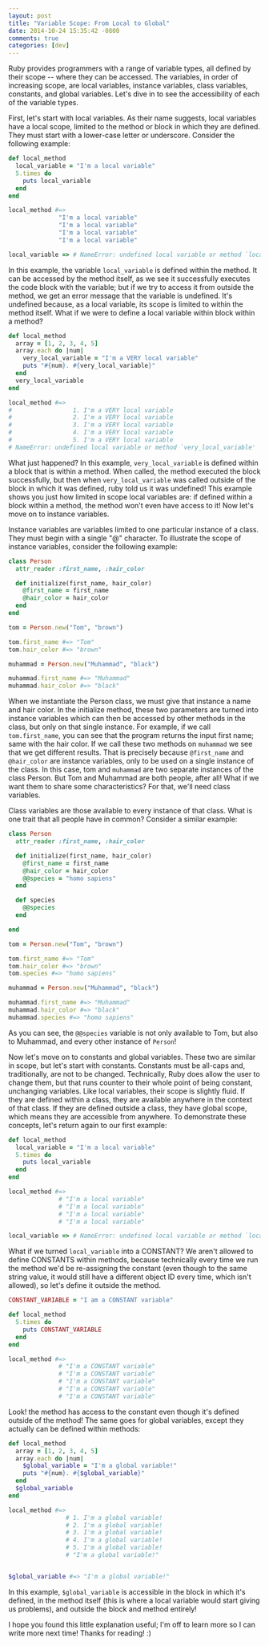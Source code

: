 ```yaml
---
layout: post
title: "Variable Scope: From Local to Global"
date: 2014-10-24 15:35:42 -0800
comments: true
categories: [dev]
---
```

Ruby provides programmers with a range of variable types, all defined by their scope -- where they can be accessed. The variables, in order of increasing scope, are local variables, instance variables, class variables, constants, and global variables. Let's dive in to see the accessibility of each of the variable types.

First, let's start with local variables. As their name suggests, local variables have a local scope, limited to the method or block in which they are defined. They must start with a lower-case letter or underscore. Consider the following example:

```ruby
def local_method
  local_variable = "I'm a local variable"
  5.times do
    puts local_variable
  end
end

local_method #=>
              "I'm a local variable"
              "I'm a local variable"
              "I'm a local variable"
              "I'm a local variable"

local_variable => # NameError: undefined local variable or method `local_variable'
```

In this example, the variable `local_variable` is defined within the method. It can be accessed by the method itself, as we see it successfully executes the code block with the variable; but if we try to access it from outside the method, we get an error message that the variable is undefined. It's undefined because, as a local variable, its scope is limited to within the method itself. What if we were to define a local variable within block within a method?

```ruby
def local_method
  array = [1, 2, 3, 4, 5]
  array.each do |num|
    very_local_variable = "I'm a VERY local variable"
    puts "#{num}. #{very_local_variable}"
  end
  very_local_variable
end

local_method #=>
#                 1. I'm a VERY local variable
#                 2. I'm a VERY local variable
#                 3. I'm a VERY local variable
#                 4. I'm a VERY local variable
#                 5. I'm a VERY local variable
# NameError: undefined local variable or method `very_local_variable'
```

What just happened? In this example, `very_local_variable` is defined within a block that is within a method. When called, the method executed the block successfully, but then when `very_local_variable` was called outside of the block in which it was defined, ruby told us it was undefined! This example shows you just how limited in scope local variables are: if defined within a block within a method, the method won't even have access to it! Now let's move on to instance variables.

Instance variables are variables limited to one particular instance of a class. They must begin with a single "@" character. To illustrate the scope of instance variables, consider the following example:

```ruby
class Person
  attr_reader :first_name, :hair_color

  def initialize(first_name, hair_color)
    @first_name = first_name
    @hair_color = hair_color
  end
end

tom = Person.new("Tom", "brown")

tom.first_name #=> "Tom"
tom.hair_color #=> "brown"

muhammad = Person.new("Muhammad", "black")

muhammad.first_name #=> "Muhammad"
muhammad.hair_color #=> "black"
```

When we instantiate the Person class, we must give that instance a name and hair color. In the initialize method, these two parameters are turned into instance variables which can then be accessed by other methods in the class, but only on that single instance. For example, if we call `tom.first_name`, you can see that the program returns the input first name; same with the hair color. If we call these two methods on `muhammad` we see that we get different results. That is precisely because `@first_name` and `@hair_color` are instance variables, only to be used on a single instance of the class. In this case, tom and `muhammad` are two separate instances of the class Person. But Tom and Muhammad are both people, after all! What if we want them to share some characteristics? For that, we'll need class variables.

Class variables are those available to every instance of that class. What is one trait that all people have in common? Consider a similar example:

```ruby
class Person
  attr_reader :first_name, :hair_color

  def initialize(first_name, hair_color)
    @first_name = first_name
    @hair_color = hair_color
    @@species = "homo sapiens"
  end

  def species
    @@species
  end

end

tom = Person.new("Tom", "brown")

tom.first_name #=> "Tom"
tom.hair_color #=> "brown"
tom.species #=> "homo sapiens"

muhammad = Person.new("Muhammad", "black")

muhammad.first_name #=> "Muhammad"
muhammad.hair_color #=> "black"
muhammad.species #=> "homo sapiens"
```
As you can see, the `@@species` variable is not only available to Tom, but also to Muhammad, and every other instance of `Person`!

Now let's move on to constants and global variables. These two are similar in scope, but let's start with constants. Constants must be all-caps and, traditionally, are not to be changed. Technically, Ruby does allow the user to change them, but that runs counter to their whole point of being constant, unchanging variables. Like local variables, their scope is slightly fluid. If they are defined within a class, they are available anywhere in the context of that class. If they are defined outside a class, they have global scope, which means they are accessible from anywhere. To demonstrate these concepts, let's return again to our first example:

```ruby
def local_method
  local_variable = "I'm a local variable"
  5.times do
    puts local_variable
  end
end

local_method #=>
              # "I'm a local variable"
              # "I'm a local variable"
              # "I'm a local variable"
              # "I'm a local variable"

local_variable => # NameError: undefined local variable or method `local_variable'
```
What if we turned `local_variable` into a CONSTANT? We aren't allowed to define CONSTANTS within methods, because technically every time we run the method we'd be re-assigning the constant (even though to the same string value, it would still have a different object ID every time, which isn't allowed), so let's define it outside the method.

```ruby
CONSTANT_VARIABLE = "I am a CONSTANT variable"

def local_method
  5.times do
    puts CONSTANT_VARIABLE
  end
end

local_method #=>
              # "I'm a CONSTANT variable"
              # "I'm a CONSTANT variable"
              # "I'm a CONSTANT variable"
              # "I'm a CONSTANT variable"
              # "I'm a CONSTANT variable"
```

Look! the method has access to the constant even though it's defined outside of the method! The same goes for global variables, except they actually can be defined within methods:

```ruby
def local_method
  array = [1, 2, 3, 4, 5]
  array.each do |num|
    $global_variable = "I'm a global variable!"
    puts "#{num}. #{$global_variable}"
  end
  $global_variable
end

local_method #=>
                # 1. I'm a global variable!
                # 2. I'm a global variable!
                # 3. I'm a global variable!
                # 4. I'm a global variable!
                # 5. I'm a global variable!
                # "I'm a global variable!"


$global_variable #=> "I'm a global variable!"
```

In this example, `$global_variable` is accessible in the block in which it's defined, in the method itself (this is where a local variable would start giving us problems), and outside the block and method entirely!

I hope you found this little explanation useful; I'm off to learn more so I can write more next time! Thanks for reading! :)
